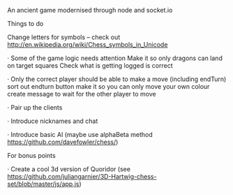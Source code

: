 An ancient game modernised through node and socket.io

Things to do

  Change letters for symbols – check out http://en.wikipedia.org/wiki/Chess_symbols_in_Unicode

·         Some of the game logic needs attention
				Make it so only dragons can land on target squares
				Check what is getting logged is correct

·         Only the correct player should be able to make a move (including endTurn)
				sort out endturn button
				make it so you can only move your own colour
				create message to wait for the other player to move

·         Pair up the clients

·         Introduce nicknames and chat

·         Introduce basic AI (maybe use alphaBeta method https://github.com/davefowler/chess/)

 
For bonus points
 
·         Create a cool 3d version of Quoridor (see https://github.com/juliangarnier/3D-Hartwig-chess-set/blob/master/js/app.js)
